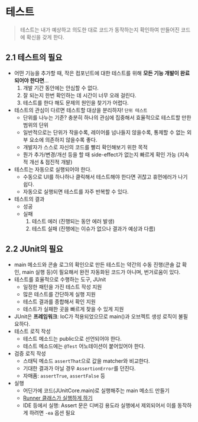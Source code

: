 # 테스트
> 테스트는 내가 예상하고 의도한 대로 코드가 동작하는지 확인하여 만들어진 코드에 확신을 갖게 한다.


## 2.1 테스트의 필요
- 어떤 기능을 추가할 때, 작은 컴포넌트에 대한 테스트를 위해 **모든 기능 개발이 완료되어야 한다면**...
    1. 개발 기간 동안에는 안심할 수 없다.
    2. 잘 되는지 한번 확인하는 데 시간이 너무 오래 걸린다.
    3. 테스트를 한다 해도 문제의 원인을 찾기가 어렵다.
- 테스트의 관심이 다르면 테스트할 대상을 분리하자! `단위 테스트`
    * 단위를 나누는 기준? 충분히 하나의 관심에 집중해서 효율적으로 테스트할 만한 범위의 단위
    * 일반적으로는 단위가 작을수록, 레이어를 넘나들지 않을수록, 통제할 수 없는 외부 요소에 의존하지 않을수록 좋다.
    * 개발자가 스스로 자신의 코드를 빨리 확인해보기 위한 목적
    * 뭔가 추가/변경/개선 등을 할 때 side-effect가 없는지 빠르게 확인 가능 (지속적 개선 & 점진적 개발)
- 테스트는 자동으로 실행되어야 한다.
    * 수동으로 UI를 하나하나 클릭해서 테스트해야 한다면 귀찮고 휴먼에러가 나기 쉽다.
    * 자동으로 실행되면 테스트를 자주 반복할 수 있다.
- 테스트의 결과
    * 성공
    * 실패
        1. 테스트 에러 (진행되는 동안 에러 발생)
        2. 테스트 실패 (진행에는 이슈가 없으나 결과가 예상과 다름)

## 2.2 JUnit의 필요
- main 메소드와 콘솔 로그의 확인으로 만든 테스트는 약간의 수동 진행(콘솔 값 확인, main 실행 등)이 필요해서 완전 자동화된 코드가 아니며, 번거로움이 있다.
- 테스트를 효율적으로 수행하는 도구, JUnit
    * 일정한 패턴을 가진 테스트 작성 지원
    * 많은 테스트를 간단하게 실행 지원
    * 테스트 결과를 종합해서 확인 지원
    * 테스트가 실패한 곳을 빠르게 찾을 수 있게 지원
- JUnit은 **프레임워크**: IoC가 적용되었으므로 main()과 오브젝트 생성 로직이 불필요하다.
- 테스트 로직 작성
    * 테스트 메소드는 public으로 선언되어야 한다.
    * 테스트 메소드에는 `@Test` 어노테이션이 붙어있어야 한다.
- 검증 로직 작성
    * 스태틱 메소드 `assertThat`으로 값을 matcher와 비교한다.
    * 기대한 결과가 아닐 경우 `AssertionError`를 던진다.
    * 자매품: `assertTrue`, `assertFalse` 등
- 실행
    * 어딘가에 코드(JUnitCore.main)로 실행해주는 main 메소드 만들기
    * [Runner 클래스가 실행하게 하기](https://stackoverflow.com/questions/14011981/java-junit-has-no-main-function)
    * IDE 등에서 실행: Assert 문은 디버깅 용도라 실행에서 제외되어서 이를 동작하게 하려면 `-ea` 옵션 필요